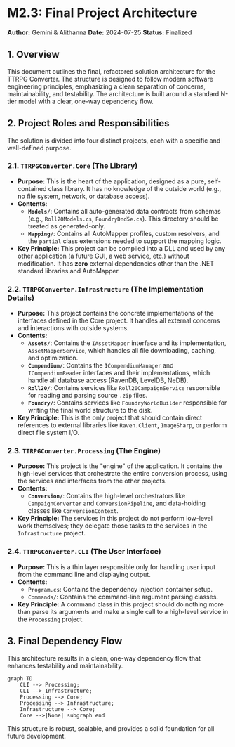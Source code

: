 ﻿# M2.3: Final Project Architecture

**Author:** Gemini & Alithanna
**Date:** 2024-07-25
**Status:** Finalized

## 1. Overview

This document outlines the final, refactored solution architecture for the TTRPG Converter. The structure is designed to follow modern software engineering principles, emphasizing a clean separation of concerns, maintainability, and testability. The architecture is built around a standard N-tier model with a clear, one-way dependency flow.

## 2. Project Roles and Responsibilities

The solution is divided into four distinct projects, each with a specific and well-defined purpose.

### 2.1. `TTRPGConverter.Core` (The Library)

-   **Purpose:** This is the heart of the application, designed as a pure, self-contained class library. It has no knowledge of the outside world (e.g., no file system, network, or database access).
-   **Contents:**
    -   **`Models/`**: Contains all auto-generated data contracts from schemas (e.g., `Roll20Models.cs`, `FoundryDnd5e.cs`). This directory should be treated as generated-only.
    -   **`Mapping/`**: Contains all AutoMapper profiles, custom resolvers, and the `partial` class extensions needed to support the mapping logic.
-   **Key Principle:** This project can be compiled into a DLL and used by any other application (a future GUI, a web service, etc.) without modification. It has **zero** external dependencies other than the .NET standard libraries and AutoMapper.

### 2.2. `TTRPGConverter.Infrastructure` (The Implementation Details)

-   **Purpose:** This project contains the concrete implementations of the interfaces defined in the Core project. It handles all external concerns and interactions with outside systems.
-   **Contents:**
    -   **`Assets/`**: Contains the `IAssetMapper` interface and its implementation, `AssetMapperService`, which handles all file downloading, caching, and optimization.
    -   **`Compendium/`**: Contains the `ICompendiumManager` and `ICompendiumReader` interfaces and their implementations, which handle all database access (RavenDB, LevelDB, NeDB).
    -   **`Roll20/`**: Contains services like `Roll20CampaignService` responsible for reading and parsing source `.zip` files.
    -   **`Foundry/`**: Contains services like `FoundryWorldBuilder` responsible for writing the final world structure to the disk.
-   **Key Principle:** This is the only project that should contain direct references to external libraries like `Raven.Client`, `ImageSharp`, or perform direct file system I/O.

### 2.3. `TTRPGConverter.Processing` (The Engine)

-   **Purpose:** This project is the "engine" of the application. It contains the high-level services that orchestrate the entire conversion process, using the services and interfaces from the other projects.
-   **Contents:**
    -   **`Conversion/`**: Contains the high-level orchestrators like `CampaignConverter` and `ConversionPipeline`, and data-holding classes like `ConversionContext`.
-   **Key Principle:** The services in this project do not perform low-level work themselves; they delegate those tasks to the services in the `Infrastructure` project.

### 2.4. `TTRPGConverter.CLI` (The User Interface)

-   **Purpose:** This is a thin layer responsible only for handling user input from the command line and displaying output.
-   **Contents:**
    -   `Program.cs`: Contains the dependency injection container setup.
    -   `Commands/`: Contains the command-line argument parsing classes.
-   **Key Principle:** A command class in this project should do nothing more than parse its arguments and make a single call to a high-level service in the `Processing` project.

## 3. Final Dependency Flow

This architecture results in a clean, one-way dependency flow that enhances testability and maintainability.

```mermaid
graph TD
    CLI --> Processing;
    CLI --> Infrastructure;
    Processing --> Core;
    Processing --> Infrastructure;
    Infrastructure --> Core;
    Core -->|None| subgraph end
```

This structure is robust, scalable, and provides a solid foundation for all future development.
